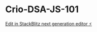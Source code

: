 # Crio-DSA-JS-101

[Edit in StackBlitz next generation editor ⚡️](https://stackblitz.com/~/github.com/Sayak-Mallick/Crio-DSA-JS-101)